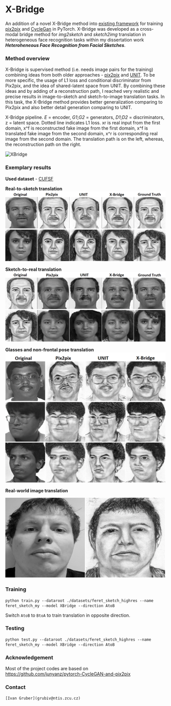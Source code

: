 # X-Bridge

An addition of a novel X-Bridge method into [existing framework](https://github.com/junyanz/pytorch-CycleGAN-and-pix2pix
) for training  [pix2pix](https://phillipi.github.io/pix2pix/)
and [CycleGan](https://junyanz.github.io/CycleGAN/) in PyTorch. 
X-Bridge was developed as a cross-modal bridge method for _img2sketch_ and _sketch2img_
translation in heterogeneous face recognition tasks within my dissertation work 
_**Heteroheneous Face Recognition from Facial Sketches**_.

### Method overview

X-Bridge is supervised method (i.e. needs image pairs for the training) combining ideas from both older approaches - 
[pix2pix](https://phillipi.github.io/pix2pix/) and [UNIT](https://github.com/mingyuliutw/UNIT). To be more specific, 
the usage of L1 loss and conditional discriminator from Pix2pix, and the idea of shared-latent space from UNIT. By 
combining these ideas and by adding of a reconstruction path, I reached very realistic and precise results 
in image-to-sketch and sketch-to-image translation tasks. In this task, the X-Bridge method provides 
better generalization comparing to Pix2pix and also better detail generation comparing to UNIT.

X-Bridge pipeline. _E_ = encoder, _G1_;_G2_ = generators, _D1_;_D2_ = discriminators, 
z = latent space. Dotted line indicates L1 loss. xr is real input from the first domain, x^f is
reconstructed fake image from the first domain, x^f is translated fake image from the second
domain, x^r is corresponding real image from the second domain. The translation path is on
the left, whereas, the reconstruction path on the right.

![XBridge](imgs/XBridge_structure.png)


### Exemplary results

**Used dataset** - [CUFSF](http://mmlab.ie.cuhk.edu.hk/archive/cufsf/)

**Real-to-sketch translation**
![real2sketch1](imgs/complet_real2sketch1.png)
![real2sketch1](imgs/complet_real2sketch2.png)

**Sketch-to-real translation**
![sketch2real1](imgs/complet_sketch2real1.png)
![sketch2real2](imgs/complet_sketch2real2.png)

**Glasses and non-frontal pose translation**
![glasses](imgs/generalization.png)
![rotation](imgs/rotation.png)
![rotation2](imgs/rotation_2.png)

**Real-world image translation**

![me](imgs/ja.png)

### Training 
 ```
 python train.py --dataroot ./datasets/feret_sketch_highres --name feret_sketch_my --model XBridge --direction AtoB
 ```
Switch `AtoB` to `BtoA` to train translation in opposite direction.

### Testing
 ```
 python test.py --dataroot ./datasets/feret_sketch_highres --name feret_sketch_my --model XBridge --direction AtoB
 ```

### Acknowledgement
Most of the project codes are based on 
https://github.com/junyanz/pytorch-CycleGAN-and-pix2pix

### Contact
 ```
 [Ivan Gruber](grubiv@ntis.zcu.cz)
 ```
